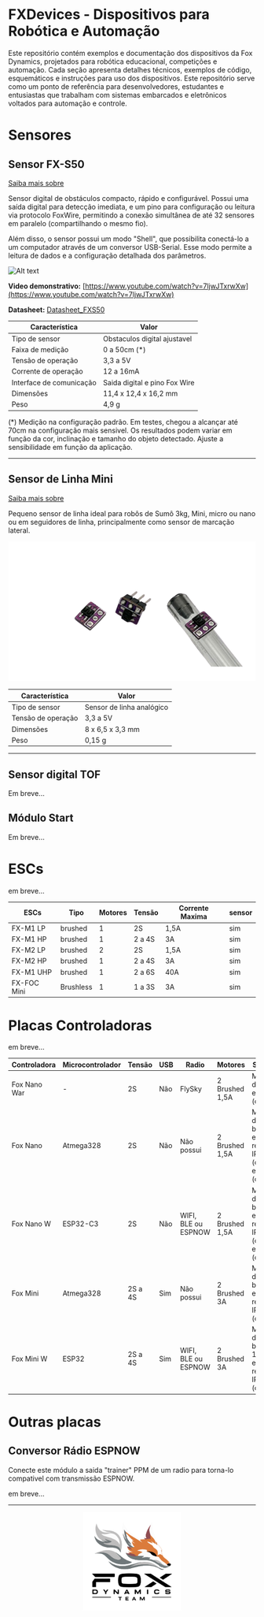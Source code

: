 # FXDevices - Dispositivos para Robótica e Automação

Este repositório contém exemplos e documentação dos dispositivos da Fox Dynamics, projetados para robótica educacional, competições e automação. Cada seção apresenta detalhes técnicos, exemplos de código, esquemáticos e instruções para uso dos dispositivos. Este repositório serve como um ponto de referência para desenvolvedores, estudantes e entusiastas que trabalham com sistemas embarcados e eletrônicos voltados para automação e controle.
<!--Sensores, modulos e placas controladoras da Fox Dynamics.-->

<!--
## Índice

- [Dispositivo 1: Sensor Mini Sumo](#Dispositivo-1:-Sensor-Mini-Sumo)
- [Dispositivo 2: Módulo Start](#Dispositivo-2:-Módulo-Start)
- [Dispositivo 3: Sensor de Linha Mini Sumo](#Dispositivo-3:-Sensor-de-linha-mini-sumo)
- [Dispositivo 4: ESC 2 motores Brushed](#Dispositivo-4:-ESC-2-motores-Brushed)
---
-->

# Sensores

## Sensor FX-S50

[Saiba mais sobre](./Sensor_FXS50/README.md)

Sensor digital de obstáculos compacto, rápido e configurável. Possui uma saída digital para detecção imediata, e um pino para configuração ou leitura via protocolo FoxWire, permitindo a conexão  simultânea de até 32 sensores em paralelo (compartilhando o mesmo fio).

Além disso, o sensor possui um modo "Shell", que possibilita conectá-lo a um computador através de um conversor USB-Serial. Esse modo permite a leitura de dados e a configuração detalhada dos parâmetros.

![Alt text](Sensor_FXS50/imagens/frente.png)

**Video demonstrativo:** [https://www.youtube.com/watch?v=7ljwJTxrwXw](https://www.youtube.com/watch?v=7ljwJTxrwXw) 

**Datasheet:** [Datasheet_FXS50](Sensor_FXS50/Datasheet_FX_S50.pdf) 

| Característica         | Valor                 |
|------------------------|-----------------------|
| Tipo de sensor         | Obstaculos digital ajustavel    |
| Faixa de medição       | 0 a 50cm (*)  |
| Tensão de operação     | 3,3 a 5V      |
| Corrente de operação   | 12 a 16mA     |
| Interface de comunicação | Saida digital e pino Fox Wire |
| Dimensões                | 11,4 x 12,4 x 16,2 mm    |
| Peso        | 4,9 g  |

(*) Medição na configuração padrão. Em testes, chegou a alcançar até 70cm na configuração mais sensivel. Os resultados podem variar em função da cor, inclinação e tamanho do objeto detectado. Ajuste a sensibilidade em função da aplicação.

---

## Sensor de Linha Mini

[Saiba mais sobre](./Sensor_linha/README.md)

Pequeno sensor de linha ideal para robôs de Sumô 3kg, Mini, micro ou nano ou em seguidores de linha, principalmente como sensor de marcação lateral.

![Alt text](Sensor_linha/imagens/sensor_linha.png)

| Característica         | Valor                 |
|------------------------|-----------------------|
| Tipo de sensor         | Sensor de linha analógico  |
| Tensão de operação     | 3,3 a 5V      |
| Dimensões                | 8 x 6,5 x 3,3 mm    |
| Peso        | 0,15 g  |

---

## Sensor digital TOF
Em breve...

## Módulo Start
Em breve...

# ESCs

em breve...

| ESCs     | Tipo |  Motores | Tensão | Corrente Maxima | sensor |
|---|---|---|---|---|---|
| FX-M1 LP | brushed | 1 | 2S | 1,5A | sim |
| FX-M1 HP | brushed | 1 | 2 a 4S | 3A | sim |
| FX-M2 LP | brushed | 2 | 2S | 1,5A | sim |
| FX-M2 HP | brushed | 1 | 2 a 4S | 3A | sim |
| FX-M1 UHP | brushed | 1 | 2 a 6S | 40A | sim |  
| FX-FOC Mini | Brushless | 1 | 1 a 3S | 3A | sim |  
  
# Placas Controladoras

em breve...

| Controladora | Microcontrolador | Tensão | USB | Radio |  Motores | Sensores | Aplicação |
|---|---|---|---|---|---|---|---|
| Fox Nano War  | - | 2S | Não | FlySky | 2 Brushed 1,5A | Medição de bateria e IMU (opcional) | Combate Fada ou Ant |
| Fox Nano  | Atmega328 | 2S | Não | Não possui | 2 Brushed 1,5A | Medição de bateria, 5 entradas, receptor IR (opcinal) e IMU (opcional) | Combate Fada ou Ant |
| Fox Nano W | ESP32-C3 | 2S | Não | WIFI, BLE ou ESPNOW | 2 Brushed 1,5A | Medição de bateria, 4 entradas, receptor IR (opcinal) e IMU (opcional) | Combate Fada ou Ant e Mini ou Micro Sumo |
| Fox Mini | Atmega328 | 2S a 4S | Sim | Não possui | 2 Brushed 3A | Medição de bateria, 8 entradas, receptor IR e IMU (opcional) | Combate Ant ou Beeatle e Mini Sumo e Seguidor |
| Fox Mini W | ESP32 | 2S a 4S | Sim | WIFI, BLE ou ESPNOW | 2 Brushed 3A | Medição de bateria, 10 entradas, receptor IR e IMU (opcional) | Combate Ant ou Beeatle e Mini Sumo e Seguidor |

# Outras placas

## Conversor Rádio ESPNOW

Conecte este módulo a saida "trainer" PPM de um radio para torna-lo compativel com transmissão ESPNOW.

em breve...

---   


<p align="center">
  <img src="LogoFox.png" alt="Logo da Empresa" width="200px">
</p>

<!--- [Alt text](LogoFox.png) -->